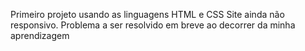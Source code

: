 Primeiro projeto usando as linguagens HTML e CSS
Site ainda não responsivo. Problema a ser resolvido em breve ao decorrer da minha aprendizagem
